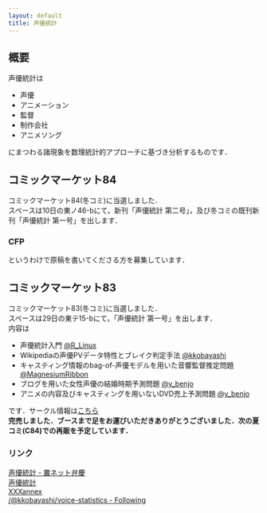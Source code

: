 ```yaml
---  
layout: default  
title: 声優統計
---  
```


## 概要
声優統計は  

- 声優  
- アニメーション  
- 監督  
- 制作会社  
- アニメソング  

にまつわる諸現象を数理統計的アプローチに基づき分析するものです．  

## コミックマーケット84
コミックマーケット84(冬コミ)に当選しました．  
スペースは10日の東ノ46-bにて，新刊「声優統計 第二号」，及び冬コミの既刊新刊「声優統計 第一号」を出します．  


### CFP
というわけで原稿を書いてくださる方を募集しています．


## コミックマーケット83
コミックマーケット83(冬コミ)に当選しました．  
スペースは29日の東テ15-bにて，「声優統計 第一号」を出します．  
内容は  

- 声優統計入門 [@R_Linux](http://twitter.com/R_Linux)  
- Wikipediaの声優PVデータ特性とブレイク判定手法 [@kkobayashi](http://twitter.com/kkobayashi)   
- キャスティング情報のbag-of-声優モデルを用いた音響監督推定問題 [@MagnesiumRibbon](http://twitter.com/MagnesiumRibbon)  
- ブログを用いた女性声優の結婚時期予測問題 [@y_benjo](http://twitter.com/y_benjo)  
- アニメの内容及びキャスティングを用いないDVD売上予測問題 [@y_benjo](http://twitter.com/y_benjo)  

です．サークル情報は[こちら](https://webcatalog.circle.ms/Circle/83/W0105331)  
 **完売しました．ブースまで足をお運びいただきありがとうございました．次の夏コミ(C84)での再販を予定しています．**   
 
### リンク
[声優統計 - 糞ネット弁慶](http://d.hatena.ne.jp/repose/searchdiary?word=%2A%5B%C0%BC%CD%A5%C5%FD%B7%D7%5D)  
[声優統計](http://voice-statistics.hatenablog.jp/)  
[XXXannex](http://d.hatena.ne.jp/kkobayashi_a/)  
[/@kkobayashi/voice-statistics - Following](https://twitter.com/i/#!/kkobayashi/voice-statistics/members)  
